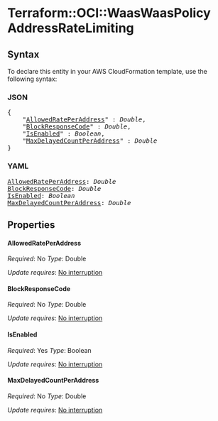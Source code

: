 # Terraform::OCI::WaasWaasPolicy AddressRateLimiting

## Syntax

To declare this entity in your AWS CloudFormation template, use the following syntax:

### JSON

<pre>
{
    "<a href="#allowedrateperaddress" title="AllowedRatePerAddress">AllowedRatePerAddress</a>" : <i>Double</i>,
    "<a href="#blockresponsecode" title="BlockResponseCode">BlockResponseCode</a>" : <i>Double</i>,
    "<a href="#isenabled" title="IsEnabled">IsEnabled</a>" : <i>Boolean</i>,
    "<a href="#maxdelayedcountperaddress" title="MaxDelayedCountPerAddress">MaxDelayedCountPerAddress</a>" : <i>Double</i>
}
</pre>

### YAML

<pre>
<a href="#allowedrateperaddress" title="AllowedRatePerAddress">AllowedRatePerAddress</a>: <i>Double</i>
<a href="#blockresponsecode" title="BlockResponseCode">BlockResponseCode</a>: <i>Double</i>
<a href="#isenabled" title="IsEnabled">IsEnabled</a>: <i>Boolean</i>
<a href="#maxdelayedcountperaddress" title="MaxDelayedCountPerAddress">MaxDelayedCountPerAddress</a>: <i>Double</i>
</pre>

## Properties

#### AllowedRatePerAddress

_Required_: No
_Type_: Double

_Update requires_: [No interruption](https://docs.aws.amazon.com/AWSCloudFormation/latest/UserGuide/using-cfn-updating-stacks-update-behaviors.html#update-no-interrupt)

#### BlockResponseCode

_Required_: No
_Type_: Double

_Update requires_: [No interruption](https://docs.aws.amazon.com/AWSCloudFormation/latest/UserGuide/using-cfn-updating-stacks-update-behaviors.html#update-no-interrupt)

#### IsEnabled

_Required_: Yes
_Type_: Boolean

_Update requires_: [No interruption](https://docs.aws.amazon.com/AWSCloudFormation/latest/UserGuide/using-cfn-updating-stacks-update-behaviors.html#update-no-interrupt)

#### MaxDelayedCountPerAddress

_Required_: No
_Type_: Double

_Update requires_: [No interruption](https://docs.aws.amazon.com/AWSCloudFormation/latest/UserGuide/using-cfn-updating-stacks-update-behaviors.html#update-no-interrupt)

